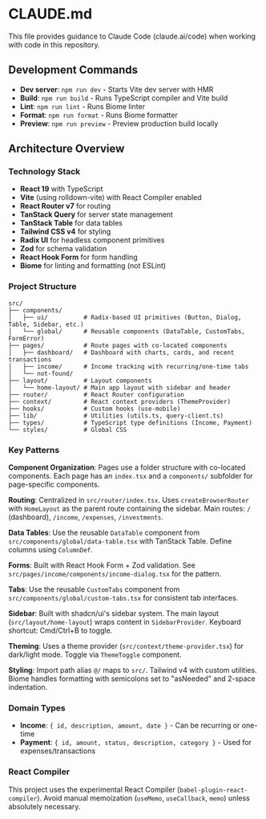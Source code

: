# CLAUDE.md

This file provides guidance to Claude Code (claude.ai/code) when working with code in this repository.

## Development Commands

- **Dev server**: `npm run dev` - Starts Vite dev server with HMR
- **Build**: `npm run build` - Runs TypeScript compiler and Vite build
- **Lint**: `npm run lint` - Runs Biome linter
- **Format**: `npm run format` - Runs Biome formatter
- **Preview**: `npm run preview` - Preview production build locally

## Architecture Overview

### Technology Stack
- **React 19** with TypeScript
- **Vite** (using rolldown-vite) with React Compiler enabled
- **React Router v7** for routing
- **TanStack Query** for server state management
- **TanStack Table** for data tables
- **Tailwind CSS v4** for styling
- **Radix UI** for headless component primitives
- **Zod** for schema validation
- **React Hook Form** for form handling
- **Biome** for linting and formatting (not ESLint)

### Project Structure

```
src/
├── components/
│   ├── ui/          # Radix-based UI primitives (Button, Dialog, Table, Sidebar, etc.)
│   └── global/      # Reusable components (DataTable, CustomTabs, FormError)
├── pages/           # Route pages with co-located components
│   ├── dashboard/   # Dashboard with charts, cards, and recent transactions
│   ├── income/      # Income tracking with recurring/one-time tabs
│   └── not-found/
├── layout/          # Layout components
│   └── home-layout/ # Main app layout with sidebar and header
├── router/          # React Router configuration
├── context/         # React context providers (ThemeProvider)
├── hooks/           # Custom hooks (use-mobile)
├── lib/             # Utilities (utils.ts, query-client.ts)
├── types/           # TypeScript type definitions (Income, Payment)
└── styles/          # Global CSS
```

### Key Patterns

**Component Organization**: Pages use a folder structure with co-located components. Each page has an `index.tsx` and a `components/` subfolder for page-specific components.

**Routing**: Centralized in `src/router/index.tsx`. Uses `createBrowserRouter` with `HomeLayout` as the parent route containing the sidebar. Main routes: `/` (dashboard), `/income`, `/expenses`, `/investments`.

**Data Tables**: Use the reusable `DataTable` component from `src/components/global/data-table.tsx` with TanStack Table. Define columns using `ColumnDef`.

**Forms**: Built with React Hook Form + Zod validation. See `src/pages/income/components/income-dialog.tsx` for the pattern.

**Tabs**: Use the reusable `CustomTabs` component from `src/components/global/custom-tabs.tsx` for consistent tab interfaces.

**Sidebar**: Built with shadcn/ui's sidebar system. The main layout (`src/layout/home-layout`) wraps content in `SidebarProvider`. Keyboard shortcut: Cmd/Ctrl+B to toggle.

**Theming**: Uses a theme provider (`src/context/theme-provider.tsx`) for dark/light mode. Toggle via `ThemeToggle` component.

**Styling**: Import path alias `@/` maps to `src/`. Tailwind v4 with custom utilities. Biome handles formatting with semicolons set to "asNeeded" and 2-space indentation.

### Domain Types

- **Income**: `{ id, description, amount, date }` - Can be recurring or one-time
- **Payment**: `{ id, amount, status, description, category }` - Used for expenses/transactions

### React Compiler

This project uses the experimental React Compiler (`babel-plugin-react-compiler`). Avoid manual memoization (`useMemo`, `useCallback`, `memo`) unless absolutely necessary.

